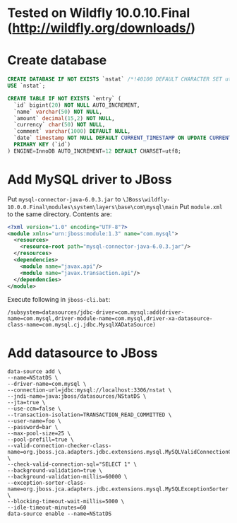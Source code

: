 Tested on Wildfly 10.0.10.Final (http://wildfly.org/downloads/)
===

Create database
===
```sql
CREATE DATABASE IF NOT EXISTS `nstat` /*!40100 DEFAULT CHARACTER SET utf8 */;
USE `nstat`;

CREATE TABLE IF NOT EXISTS `entry` (
  `id` bigint(20) NOT NULL AUTO_INCREMENT,
  `name` varchar(50) NOT NULL,
  `amount` decimal(15,2) NOT NULL,
  `currency` char(50) NOT NULL,
  `comment` varchar(1000) DEFAULT NULL,
  `date` timestamp NOT NULL DEFAULT CURRENT_TIMESTAMP ON UPDATE CURRENT_TIMESTAMP,
  PRIMARY KEY (`id`)
) ENGINE=InnoDB AUTO_INCREMENT=12 DEFAULT CHARSET=utf8;
```

Add MySQL driver to JBoss
===
Put `mysql-connector-java-6.0.3.jar` to `\JBoss\wildfly-10.0.0.Final\modules\system\layers\base\com\mysql\main`
Put `module.xml` to the same directory. Contents are:

```xml
<?xml version="1.0" encoding="UTF-8"?>
<module xmlns="urn:jboss:module:1.3" name="com.mysql">
  <resources>
    <resource-root path="mysql-connector-java-6.0.3.jar"/>
  </resources>
  <dependencies>
    <module name="javax.api"/>
    <module name="javax.transaction.api"/>
  </dependencies>
</module>
```

Execute following in `jboss-cli.bat`:

```
/subsystem=datasources/jdbc-driver=com.mysql:add(driver-name=com.mysql,driver-module-name=com.mysql,driver-xa-datasource-class-name=com.mysql.cj.jdbc.MysqlXADataSource)
```

Add datasource to JBoss
===

```
data-source add \
--name=NStatDS \
--driver-name=com.mysql \
--connection-url=jdbc:mysql://localhost:3306/nstat \
--jndi-name=java:jboss/datasources/NStatDS \
--jta=true \
--use-ccm=false \
--transaction-isolation=TRANSACTION_READ_COMMITTED \
--user-name=foo \
--password=bar \
--max-pool-size=25 \
--pool-prefill=true \
--valid-connection-checker-class-name=org.jboss.jca.adapters.jdbc.extensions.mysql.MySQLValidConnectionChecker \
--check-valid-connection-sql="SELECT 1" \
--background-validation=true \
--background-validation-millis=60000 \
--exception-sorter-class-name=org.jboss.jca.adapters.jdbc.extensions.mysql.MySQLExceptionSorter \
--blocking-timeout-wait-millis=5000 \
--idle-timeout-minutes=60
data-source enable --name=NStatDS
```
